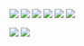 <img src="https://img.shields.io/badge/Python-black?style=for-the-badge&logo=Python&logoColor=yellow"> <img src="https://img.shields.io/badge/Docker-gray?style=for-the-badge&logo=docker&logoColor=blue">  <img src="https://img.shields.io/badge/SQlite-003B57?style=for-the-badge&logo=sqlite&logoColor=white"> <img src="https://img.shields.io/badge/Sqlalchemy-yellow?style=for-the-badge&logo=Sqlalchemy&logoColor=yellow&labelColor=black&color=D71F00"> <img src="https://img.shields.io/badge/Postgresql-black?style=for-the-badge&logo=Postgresql&logoColor=white">  <img src="https://img.shields.io/badge/Mysql-4479A1?style=for-the-badge&logo=mysql&logoColor=white">

<img src="https://img.shields.io/badge/aiogramm-26A5E4?style=for-the-badge&logo=telegram&logoColor=white"> <img src="https://img.shields.io/badge/Linux-white?style=for-the-badge&logo=linux&logoColor=white&labelColor=black&color=FCC624">
